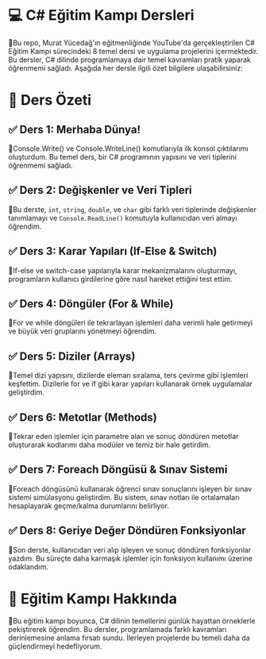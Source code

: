 <h1>💻 C# Eğitim Kampı Dersleri</h1>
<p>🔹Bu repo, Murat Yücedağ'ın eğitmenliğinde YouTube'da gerçekleştirilen C# Eğitim Kampı sürecindeki 8 temel dersi ve uygulama projelerini içermektedir. 
  Bu dersler, C# dilinde programlamaya dair temel kavramları pratik yaparak öğrenmemi sağladı. 
  Aşağıda her dersle ilgili özet bilgilere ulaşabilirsiniz:</p>
<h1>📑 Ders Özeti</h1>
<h2>✅ Ders 1: Merhaba Dünya!</h2> 
<p>🔻Console.Write() ve Console.WriteLine() komutlarıyla ilk konsol çıktılarımı oluşturdum. 
  Bu temel ders, bir C# programının yapısını ve veri tiplerini öğrenmemi sağladı.
</p> <h2>✅ Ders 2: Değişkenler ve Veri Tipleri</h2> <p>
  🔻Bu derste, <code>int</code>, <code>string</code>, <code>double</code>, ve <code>char</code> gibi farklı veri tiplerinde değişkenler tanımlamayı ve <code>Console.ReadLine()</code> komutuyla kullanıcıdan veri almayı öğrendim.</p> 
  <h2>✅ Ders 3: Karar Yapıları (If-Else & Switch)</h2> 
  <p>🔻If-else ve switch-case yapılarıyla karar mekanizmalarını oluşturmayı, programların kullanıcı girdilerine göre nasıl hareket ettiğini test ettim.</p> 
  <h2>✅ Ders 4: Döngüler (For & While)</h2> 
  <p>🔻For ve while döngüleri ile tekrarlayan işlemleri daha verimli hale getirmeyi ve büyük veri gruplarını yönetmeyi öğrendim.</p> 
  <h2>✅ Ders 5: Diziler (Arrays)</h2> 
  <p>🔻Temel dizi yapısını, dizilerde eleman sıralama, ters çevirme gibi işlemleri keşfettim. Dizilerle for ve if gibi karar yapıları kullanarak örnek uygulamalar geliştirdim.</p> 
  <h2>✅ Ders 6: Metotlar (Methods)</h2> 
  <p>🔻Tekrar eden işlemler için parametre alan ve sonuç döndüren metotlar oluşturarak kodlarımı daha modüler ve temiz bir hale getirdim.</p> 
  <h2>✅ Ders 7: Foreach Döngüsü & Sınav Sistemi</h2> 
  <p>🔻Foreach döngüsünü kullanarak öğrenci sınav sonuçlarını işleyen bir sınav sistemi simülasyonu geliştirdim. Bu sistem, sınav notları ile ortalamaları hesaplayarak geçme/kalma durumlarını belirliyor.</p> 
  <h2>✅ Ders 8: Geriye Değer Döndüren Fonksiyonlar</h2> 
  <p>🔻Son derste, kullanıcıdan veri alıp işleyen ve sonuç döndüren fonksiyonlar yazdım. Bu süreçte daha karmaşık işlemler için fonksiyon kullanımı üzerine odaklandım.</p>
<h1>💬 Eğitim Kampı Hakkında</h1>
<p>🔹Bu eğitim kampı boyunca, C# dilinin temellerini günlük hayattan örneklerle pekiştirerek öğrendim. Bu dersler, programlamada farklı kavramları derinlemesine anlama fırsatı sundu. İlerleyen projelerde bu temeli daha da güçlendirmeyi hedefliyorum.</p>
